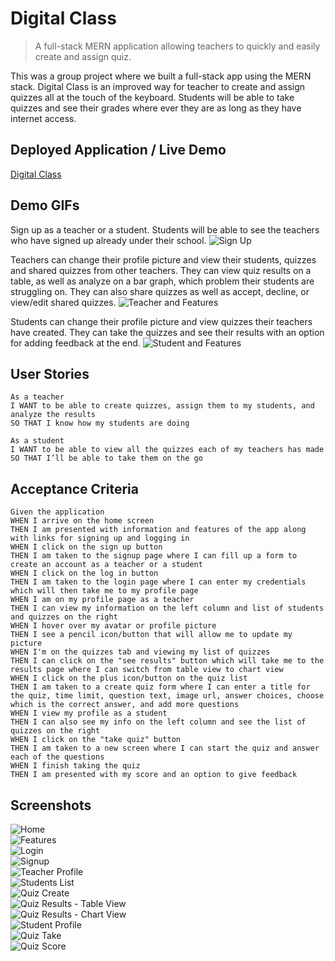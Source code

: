 # Digital Class
> A full-stack MERN application allowing teachers to quickly and easily create and assign quiz.

This was a group project where we built a full-stack app using the MERN stack. Digital Class is an improved way for teacher to create and assign quizzes all at the touch of the keyboard. Students will be able to take quizzes and see their grades where ever they are as long as they have internet access.


## Deployed Application / Live Demo
[Digital Class](https://digital-class-production.herokuapp.com/)


## Demo GIFs
Sign up as a teacher or a student. Students will be able to see the teachers who have signed up already under their school.
![Sign Up](./client/src/images/signup.gif)

Teachers can change their profile picture and view their students, quizzes and shared quizzes from other teachers.
They can view quiz results on a table, as well as analyze on a bar graph, which problem their students are struggling on.
They can also share quizzes as well as accept, decline, or view/edit shared quizzes.
![Teacher and Features](./client/src/images/teacher.gif)

Students can change their profile picture and view quizzes their teachers have created.
They can take the quizzes and see their results with an option for adding feedback at the end.
![Student and Features](./client/src/images/student.gif)


## User Stories

```
As a teacher 
I WANT to be able to create quizzes, assign them to my students, and analyze the results
SO THAT I know how my students are doing
```
```
As a student
I WANT to be able to view all the quizzes each of my teachers has made
SO THAT I’ll be able to take them on the go
```

## Acceptance Criteria

```
Given the application
WHEN I arrive on the home screen
THEN I am presented with information and features of the app along with links for signing up and logging in
WHEN I click on the sign up button
THEN I am taken to the signup page where I can fill up a form to create an account as a teacher or a student
WHEN I click on the log in button
THEN I am taken to the login page where I can enter my credentials which will then take me to my profile page
WHEN I am on my profile page as a teacher
THEN I can view my information on the left column and list of students and quizzes on the right
WHEN I hover over my avatar or profile picture
THEN I see a pencil icon/button that will allow me to update my picture
WHEN I'm on the quizzes tab and viewing my list of quizzes
THEN I can click on the "see results" button which will take me to the results page where I can switch from table view to chart view
WHEN I click on the plus icon/button on the quiz list
THEN I am taken to a create quiz form where I can enter a title for the quiz, time limit, question text, image url, answer choices, choose which is the correct answer, and add more questions
WHEN I view my profile as a student
THEN I can also see my info on the left column and see the list of quizzes on the right
WHEN I click on the "take quiz" button
THEN I am taken to a new screen where I can start the quiz and answer each of the questions
WHEN I finish taking the quiz
THEN I am presented with my score and an option to give feedback
```


## Screenshots
![Home](./client/src/images/home-screenshot.JPG)  
![Features](./client/src/images/features-screenshot.JPG)  
![Login](./client/src/images/login-screenshot.JPG)  
![Signup](./client/src/images/signup-screenshot.JPG)  
![Teacher Profile](./client/src/images/teacher-profile-screenshot.JPG)  
![Students List](./client/src/images/students-screenshot.JPG)  
![Quiz Create](./client/src/images/create-quiz-screenshot.JPG)  
![Quiz Results - Table View](./client/src/images/results-table-screenshot.JPG)  
![Quiz Results - Chart View](./client/src/images/results-chart-screenshot.JPG)  
![Student Profile](./client/src/images/students-profile-screenshot.JPG)  
![Quiz Take](./client/src/images/quiz-take-screenshot.JPG)  
![Quiz Score](./client/src/images/quiz-score-screenshot.JPG)
